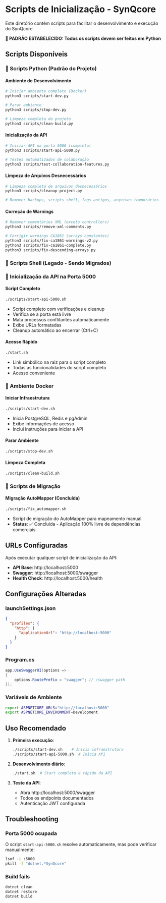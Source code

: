 # Scripts de Inicialização - SynQcore

Este diretório contém scripts para facilitar o desenvolvimento e execução do SynQcore.

**🐍 PADRÃO ESTABELECIDO: Todos os scripts devem ser feitos em Python**

## Scripts Disponíveis

### 🐍 Scripts Python (Padrão do Projeto)

#### Ambiente de Desenvolvimento

```bash
# Iniciar ambiente completo (Docker)
python3 scripts/start-dev.py

# Parar ambiente
python3 scripts/stop-dev.py

# Limpeza completa do projeto
python3 scripts/clean-build.py
```

#### Inicialização da API

```bash
# Iniciar API na porta 5000 (completo)
python3 scripts/start-api-5000.py

# Testes automatizados de colaboração
python3 scripts/test-collaboration-features.py
```

#### Limpeza de Arquivos Desnecessários

```bash
# Limpeza completa de arquivos desnecessários
python3 scripts/cleanup-project.py

# Remove: backups, scripts shell, logs antigos, arquivos temporários
```

#### Correção de Warnings

```bash
# Remover comentários XML (exceto controllers)
python3 scripts/remove-xml-comments.py

# Corrigir warnings CA1861 (arrays constantes)
python3 scripts/fix-ca1861-warnings-v2.py
python3 scripts/fix-ca1861-complete.py
python3 scripts/fix-descending-arrays.py
```

### 🔧 Scripts Shell (Legado - Sendo Migrados)

### 🚀 Inicialização da API na Porta 5000

#### Script Completo

```bash
./scripts/start-api-5000.sh
```

- Script completo com verificações e cleanup
- Verifica se a porta está livre
- Mata processos conflitantes automaticamente
- Exibe URLs formatadas
- Cleanup automático ao encerrar (Ctrl+C)

#### Acesso Rápido

```bash
./start.sh
```

- Link simbólico na raiz para o script completo
- Todas as funcionalidades do script completo
- Acesso conveniente

### 🐳 Ambiente Docker

#### Iniciar Infraestrutura

```bash
./scripts/start-dev.sh
```

- Inicia PostgreSQL, Redis e pgAdmin
- Exibe informações de acesso
- Inclui instruções para iniciar a API

#### Parar Ambiente

```bash
./scripts/stop-dev.sh
```

#### Limpeza Completa

```bash
./scripts/clean-build.sh
```

### 🔧 Scripts de Migração

#### Migração AutoMapper (Concluída)

```bash
./scripts/fix_automapper.sh
```

- Script de migração do AutoMapper para mapeamento manual
- **Status**: ✅ Concluída - Aplicação 100% livre de dependências comerciais

## URLs Configuradas

Após executar qualquer script de inicialização da API:

- **API Base**: http://localhost:5000
- **Swagger**: http://localhost:5000/swagger
- **Health Check**: http://localhost:5000/health

## Configurações Alteradas

### launchSettings.json

```json
{
  "profiles": {
    "http": {
      "applicationUrl": "http://localhost:5000"
    }
  }
}
```

### Program.cs

```csharp
app.UseSwaggerUI(options =>
{
    options.RoutePrefix = "swagger"; // /swagger path
});
```

### Variáveis de Ambiente

```bash
export ASPNETCORE_URLS="http://localhost:5000"
export ASPNETCORE_ENVIRONMENT=Development
```

## Uso Recomendado

1. **Primeira execução**:

   ```bash
   ./scripts/start-dev.sh    # Inicia infraestrutura
   ./scripts/start-api-5000.sh  # Inicia API
   ```

2. **Desenvolvimento diário**:

   ```bash
   ./start.sh  # Start completo e rápido da API
   ```

3. **Teste da API**:
   - Abra http://localhost:5000/swagger
   - Todos os endpoints documentados
   - Autenticação JWT configurada

## Troubleshooting

### Porta 5000 ocupada

O script `start-api-5000.sh` resolve automaticamente, mas pode verificar manualmente:

```bash
lsof -i :5000
pkill -f "dotnet.*SynQcore"
```

### Build fails

```bash
dotnet clean
dotnet restore
dotnet build
```
